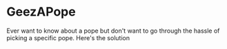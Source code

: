 # GeezAPope
Ever want to know about a pope but don't want to go through the hassle of picking a specific pope. Here's the solution
